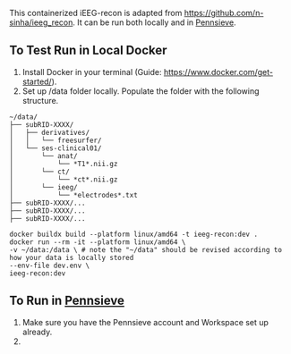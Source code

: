 This containerized iEEG-recon is adapted from https://github.com/n-sinha/ieeg_recon. It can be run both locally and in [Pennsieve](https://app.pennsieve.io/). 

## To Test Run in Local Docker 
1. Install Docker in your terminal (Guide: https://www.docker.com/get-started/).
2. Set up /data folder locally. Populate the folder with the following structure.  
```
~/data/
├── subRID-XXXX/
│   ├── derivatives/
│   │   └── freesurfer/
│   └── ses-clinical01/
│       └── anat/
│           └── *T1*.nii.gz
│       └── ct/
│           └── *ct*.nii.gz
│       └── ieeg/
│           └── *electrodes*.txt
├── subRID-XXXX/...
├── subRID-XXXX/...
├── subRID-XXXX/...
```

```
docker buildx build --platform linux/amd64 -t ieeg-recon:dev .
docker run --rm -it --platform linux/amd64 \
-v ~/data:/data \ # note the "~/data" should be revised according to how your data is locally stored
--env-file dev.env \
ieeg-recon:dev
```

## To Run in [Pennsieve](https://app.pennsieve.io/)
1. Make sure you have the Pennsieve account and Workspace set up already. 
2. 